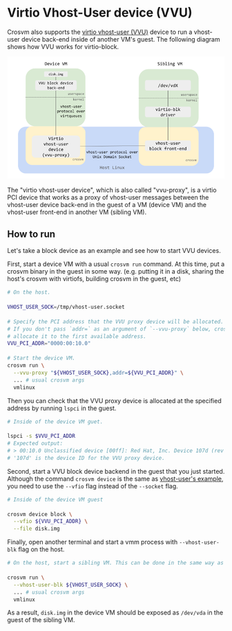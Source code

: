 # Virtio Vhost-User device (VVU)

Crosvm also supports the [virtio vhost-user (VVU)] device to run a vhost-user device back-end inside
of another VM's guest. The following diagram shows how VVU works for virtio-block.

<!-- Image from https://docs.google.com/presentation/d/1s6wH5L_F8NNiXls5UgWbD34jtBmijoZuiyLu76Fc2NM/edit#slide=id.g12aad4d534e_0_4 -->

![vvu diagram](images/vvu.png)

The "virtio vhost-user device", which is also called "vvu-proxy", is a virtio PCI device that works
as a proxy of vhost-user messages between the vhost-user device back-end in the guest of a VM
(device VM) and the vhost-user front-end in another VM (sibling VM).

## How to run

Let's take a block device as an example and see how to start VVU devices.

First, start a device VM with a usual `crosvm run` command. At this time, put a crosvm binary in the
guest in some way. (e.g. putting it in a disk, sharing the host's crosvm with virtiofs, building
crosvm in the guest, etc)

```sh
# On the host.

VHOST_USER_SOCK=/tmp/vhost-user.socket

# Specify the PCI address that the VVU proxy device will be allocated.
# If you don't pass `addr=` as an argument of `--vvu-proxy` below, crosvm will
# allocate it to the first available address.
VVU_PCI_ADDR="0000:00:10.0"

# Start the device VM.
crosvm run \
  --vvu-proxy "${VHOST_USER_SOCK},addr=${VVU_PCI_ADDR}" \
  ... # usual crosvm args
  vmlinux
```

Then you can check that the VVU proxy device is allocated at the specified address by running
`lspci` in the guest.

```sh
# Inside of the device VM guet.

lspci -s $VVU_PCI_ADDR
# Expected output:
# > 00:10.0 Unclassified device [00ff]: Red Hat, Inc. Device 107d (rev 01)
# '107d' is the device ID for the VVU proxy device.
```

Second, start a VVU block device backend in the guest that you just started. Although the command
`crosvm device` is the same as [vhost-user's example](./vhost_user.md), you need to use the `--vfio`
flag instead of the `--socket` flag.

```sh
# Inside of the device VM guest

crosvm device block \
  --vfio ${VVU_PCI_ADDR} \
  --file disk.img
```

Finally, open another terminal and start a vmm process with `--vhost-user-blk` flag on the host.

```sh
# On the host, start a sibling VM. This can be done in the same way as the vhost-user block front-end.

crosvm run \
  --vhost-user-blk ${VHOST_USER_SOCK} \
  ... # usual crosvm args
  vmlinux
```

As a result, `disk.img` in the device VM should be exposed as `/dev/vda` in the guest of the sibling
VM.

[virtio vhost-user (vvu)]: https://wiki.qemu.org/Features/VirtioVhostUser
